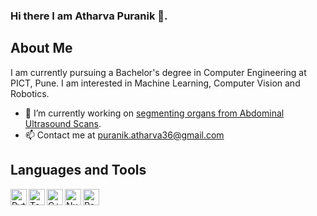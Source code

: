 ### Hi there I am Atharva Puranik 👋.

<!--
**ath2212/ath2212** is a ✨ _special_ ✨ repository because its `README.md` (this file) appears on your GitHub profile.

Here are some ideas to get you started:

- 🔭 I’m currently working on ...
- 🌱 I’m currently learning ...
- 👯 I’m looking to collaborate on ...
- 🤔 I’m looking for help with ...
- 💬 Ask me about ...
- 📫 How to reach me: ...
- 😄 Pronouns: ...
- ⚡ Fun fact: ...
-->
## About Me
I am currently pursuing a Bachelor's degree in Computer Engineering at PICT, Pune. I am interested in Machine Learning, Computer Vision and Robotics.

- 🔭 I’m currently working on [segmenting organs from Abdominal Ultrasound Scans][AUS_Segmentation].
- 📫 Contact me at puranik.atharva36@gmail.com 

## Languages and Tools
<img align="left" alt="Python" width="26px" src="https://user-images.githubusercontent.com/56021889/148019062-2700436e-2765-46bd-aaac-5241c4d478b5.jpg" />
<img align="left" alt="Tensorflow" width="26px" src="https://user-images.githubusercontent.com/56021889/148018586-0c407039-d43d-4759-b54c-7acf20267692.png" />
<img align="left" alt="C++" width="26px" src="https://user-images.githubusercontent.com/56021889/148019127-a543807d-a4c1-433d-83d4-804b5887ef06.png" />
<img align="left" alt="Numpy" width="26px" src="https://user-images.githubusercontent.com/56021889/148019199-ff30f559-85c1-47c6-b2dc-8a9e83ac4bfc.png" />
<img align="left" alt="Pandas" width="26px" src="https://user-images.githubusercontent.com/56021889/148019236-4abdf51c-91a2-4a98-a0b2-b0af786c9d3c.png" />

<br />

[AUS_Segmentation]: https://github.com/ath2212/Abdominal-Ultrasound-Segmentation
